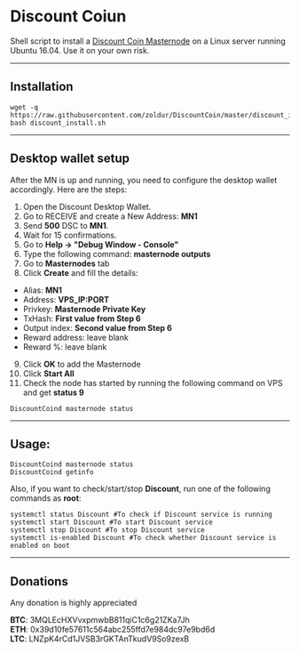 # Discount Coiun
Shell script to install a [Discount Coin Masternode](https://discountco.in/) on a Linux server running Ubuntu 16.04. Use it on your own risk.
***

## Installation
```
wget -q https://raw.githubusercontent.com/zoldur/DiscountCoin/master/discount_install.sh 
bash discount_install.sh
```
***

## Desktop wallet setup  

After the MN is up and running, you need to configure the desktop wallet accordingly. Here are the steps:  
1. Open the Discount Desktop Wallet.  
2. Go to RECEIVE and create a New Address: **MN1**  
3. Send **500** DSC to **MN1**.  
4. Wait for 15 confirmations.  
5. Go to **Help -> "Debug Window - Console"**  
6. Type the following command: **masternode outputs**  
7. Go to **Masternodes** tab  
8. Click **Create** and fill the details:  
* Alias: **MN1**  
* Address: **VPS_IP:PORT**  
* Privkey: **Masternode Private Key**  
* TxHash: **First value from Step 6**  
* Output index:  **Second value from Step 6**  
* Reward address: leave blank  
* Reward %: leave blank  
9. Click **OK** to add the Masternode  
10. Click **Start All**  
11. Check the node has started by running the following command on VPS and get **status 9**
```
DiscountCoind masternode status
```
***

## Usage:
```
DiscountCoind masternode status  
DiscountCoind getinfo
```
Also, if you want to check/start/stop **Discount**, run one of the following commands as **root**:

```
systemctl status Discount #To check if Discount service is running  
systemctl start Discount #To start Discount service  
systemctl stop Discount #To stop Discount service  
systemctl is-enabled Discount #To check whether Discount service is enabled on boot  
```  
***

## Donations

Any donation is highly appreciated  

**BTC**: 3MQLEcHXVvxpmwbB811qiC1c6g21ZKa7Jh  
**ETH**: 0x39d10fe57611c564abc255ffd7e984dc97e9bd6d  
**LTC**: LNZpK4rCd1JVSB3rGKTAnTkudV9So9zexB
